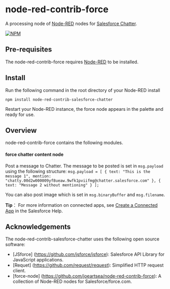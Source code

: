 node-red-contrib-force
========================

A processing node of <a href="http://nodered.org" target="_new">Node-RED</a> nodes for <a href="http://www.salesforce.com/" target="_new">Salesforce Chatter</a>.

[![NPM](https://nodei.co/npm/node-red-contrib-force.png?downloads=true)](https://nodei.co/npm/node-red-contrib-force/)

Pre-requisites
-------

The node-red-contrib-force requires <a href="http://nodered.org" target="_new">Node-RED</a> to be installed.


Install
-------

Run the following command in the root directory of your Node-RED install

    npm install node-red-contrib-salesforce-chatter

Restart your Node-RED instance, the force node appears in the palette and ready for use.


Overview
-------

node-red-contrib-force contains the following modules.

#### force chatter content node

Post a message to Chatter. The message to be posted is set in `msg.payload` using the following structure:
`msg.payload = [
      {
            text: "This is the message 1",
            mention: "chatty.00d2w000009yf8ueaw.9wfk1pviifmg@chatter.salesforce.com"
      },
      {
            text: "Message 2 without mentioning"
      }
];`

You can also post image which is set in `msg.binaryBuffer` and `msg.filename`.


**Tip**： For more information on connected apps, see [Create a Connected App](https://help.salesforce.com/articleView?id=connected_app_create.htm) in the Salesforce Help.


Acknowledgements
----------------

The node-red-contrib-salesforce-chatter uses the following open source software:

- [JSforce] (https://github.com/jsforce/jsforce): Salesforce API Library for JavaScript applications.
- [Requet] (https://github.com/request/request): Simplified HTTP request client.
- [force-node] (https://github.com/joeartsea/node-red-contrib-force): A collection of Node-RED nodes for Salesforce/force.com.
